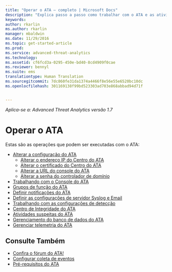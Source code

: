 ```yaml
---
title: "Operar o ATA – completo | Microsoft Docs"
description: "Explica passo a passo como trabalhar com o ATA e as atividades diárias."
keywords: 
author: rkarlin
ms.author: rkarlin
manager: mbaldwin
ms.date: 11/29/2016
ms.topic: get-started-article
ms.prod: 
ms.service: advanced-threat-analytics
ms.technology: 
ms.assetid: cf6fcd3a-0295-450e-bd40-8cd4909f0cae
ms.reviewer: bennyl
ms.suite: ems
translationtype: Human Translation
ms.sourcegitcommit: 7dc860fe31da1374a4466f8e56e55e6520bc10dc
ms.openlocfilehash: 301169138f99bd523303ad703e868abbad94d71f


---
```


*Aplica-se a: Advanced Threat Analytics versão 1.7*



# <a name="operate-ata"></a>Operar o ATA

Estas são as operações que podem ser executadas com o ATA:

- [Alterar a configuração do ATA](modifying-ata-configuration.md)
  - [Alterar o endereço IP do Centro do ATA](modifying-ata-config-centerip.md)
  - [Alterar o certificado do Centro do ATA](modifying-ata-config-centercert.md)
  - [Alterar a URL do console do ATA](modifying-ata-config-consoleurl.md)
  - [Alterar a senha do controlador de domínio](modifying-ata-config-dcpassword.md)
- [Trabalhando com o Console do ATA](working-with-ata-console.md)
- [Grupos de função do ATA](ata-role-groups.md)
- [Definir notificações do ATA](setting-ata-alerts.md)
- [Definir as configurações de servidor Syslog e Email](setting-syslog-email-server-settings.md)
- [Trabalhando com as configurações de detecção](working-with-detection-settings.md)
- [Centro de Integridade do ATA](ata-health-center.md)
- [Atividades suspeitas do ATA](working-with-suspicious-activities.md)
- [Gerenciamento do banco de dados do ATA](ata-database-management.md)
- [Gerenciar telemetria do ATA](manage-telemetry-settings.md)


## <a name="see-also"></a>Consulte Também

- [Confira o fórum do ATA!](https://aka.ms/ata-forum)
- [Configurar coleta de eventos](configure-event-collection.md)
- [Pré-requisitos do ATA](/advanced-threat-analytics/plan-design/ata-prerequisites)




<!--HONumber=Nov16_HO5-->



